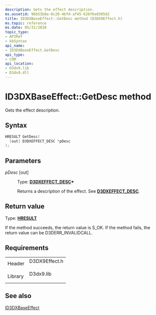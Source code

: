 ```yaml
---
description: Gets the effect description.
ms.assetid: 96b53b8a-0c20-4bfd-af45-626f6e0305d2
title: ID3DXBaseEffect::GetDesc method (D3DX9Effect.h)
ms.topic: reference
ms.date: 05/31/2018
topic_type: 
- APIRef
- kbSyntax
api_name: 
- ID3DXBaseEffect.GetDesc
api_type: 
- COM
api_location: 
- D3dx9.lib
- D3dx9.dll
---
```


# ID3DXBaseEffect::GetDesc method

Gets the effect description.

## Syntax


```C++
HRESULT GetDesc(
  [out] D3DXEFFECT_DESC *pDesc
);
```



## Parameters

<dl> <dt>

*pDesc* \[out\]
</dt> <dd>

Type: **[**D3DXEFFECT\_DESC**](d3dxeffect-desc.md)\***

Returns a description of the effect. See [**D3DXEFFECT\_DESC**](d3dxeffect-desc.md).

</dd> </dl>

## Return value

Type: **[**HRESULT**](https://msdn.microsoft.com/library/Bb401631(v=MSDN.10).aspx)**

If the method succeeds, the return value is S\_OK. If the method fails, the return value can be D3DERR\_INVALIDCALL.

## Requirements



|                    |                                                                                          |
|--------------------|------------------------------------------------------------------------------------------|
| Header<br/>  | <dl> <dt>D3DX9Effect.h</dt> </dl> |
| Library<br/> | <dl> <dt>D3dx9.lib</dt> </dl>     |



## See also

<dl> <dt>

[ID3DXBaseEffect](id3dxbaseeffect.md)
</dt> </dl>

 

 




